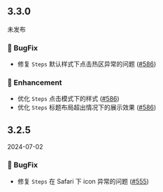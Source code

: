 ## 3.3.0
未发布
### 🐞 BugFix

- 修复 `Steps` 默认样式下点击热区异常的问题 ([#586](https://github.com/sheinsight/shineout-next/pull/586))

### 💎 Enhancement
- 优化 `Steps` 点击模式下的样式 ([#586](https://github.com/sheinsight/shineout-next/pull/586))
- 优化 `Steps` 标题布局超出情况下的展示效果 ([#586](https://github.com/sheinsight/shineout-next/pull/586))

## 3.2.5
2024-07-02
### 🐞 BugFix

- 修复 `Steps` 在 Safari 下 icon 异常的问题 ([#555](https://github.com/sheinsight/shineout-next/pull/555))
